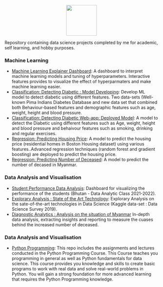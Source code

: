 <div id="header" align="center">
  <img src="https://media.giphy.com/media/M9gbBd9nbDrOTu1Mqx/giphy.gif" width="100"/>
</div>

Repository containing data science projects completed by me for academic, self learning, and hobby purposes.

### Machine Learning
  - [Machine Learning Explainer Dashboard](https://machine-learn-ex.herokuapp.com/): A dashboard to interpret machine learning models and tuning of hyperparameters. Interactive features provides to visualize the effect of hyperparmaters and make machine learning easier. 
  - [Classification: Detecting Diabetic : Model Developing](https://github.com/myothida/diabetic-detection-app.git): Develop ML model to detect diabetic using different features. Two data-sets (Well-known Pima Indians Diabetes Database and new data set that combined both Behaviour-based features and demographic features such as age, weight, height and blood pressure. 
  - [Classification: Detecting Diabetic Web-app: Deployed Model](https://ml-diabetic-detect.herokuapp.com/): A model to detect the Diabetic using different features such as Age, weight, height and blood pressure and behaivour features such as smoking, drinking and regular exercises. 
  - [Regression: Predicting Housing Price](Link): A model to predict the housing price (residential homes in Boston Housing dataset) using various features..Advanced regression techniques (random forest and gradient boosting) are deployed to predict the housing price. 
  - [Regression: Predicting Number of Deceased](Link): A model to predict the number of decased in Myanmar. 
### Data Analysis and Visualisation
  - [Student Performance Data Analysis](https://da-grade-bhutan.herokuapp.com/): Dashboard for visualizing the performance of the students (Bhutan - Data Analytic Class 2021-2022). 
  - [Explorary Analysis : State of the Art Technology](https://github.com/myothida/survey_dashboard.git): Explorary Analysis on the sate-of-the-art technologies in Data Science (Kaggle data-set : Data Science Survey 2019).
  - [Diagnostic Analytics : Analysis on the situation of Myanmar](link) In-depth data analysis, extracting insights and reporting to measure the cuases behind the increased number of deceased. 

### Data Analysis and Visualisation
- [Python Programming]([https://da-grade-bhutan.herokuapp.com/](https://github.com/myothida/PythonProgramming.git)): This repo includes the assignments and lectures conducted in the Python Programming Course. This Course teaches you programming in general as well as Python fundamentals for data science. This course provides you knowledge and skills to create basic programs to work with real data and solve real-world problems in Python. You will gain a strong foundation for more advanced learning that requires the Python Programming knowledge.
